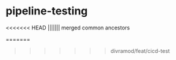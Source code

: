 # pipeline-testing

<<<<<<< HEAD
||||||| merged common ancestors


=======

>>>>>>> divramod/feat/cicd-test
